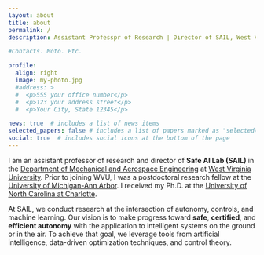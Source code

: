 ```yaml
---
layout: about
title: about
permalink: /
description: Assistant Professpr of Research | Director of SAIL, West Virginia University

#Contacts. Moto. Etc.

profile:
  align: right
  image: my-photo.jpg
  #address: >
  #  <p>555 your office number</p>
  #  <p>123 your address street</p>
  #  <p>Your City, State 12345</p>

news: true  # includes a list of news items
selected_papers: false # includes a list of papers marked as "selected={true}"
social: true  # includes social icons at the bottom of the page
---
```


I am an assistant professor of research and director of **Safe AI Lab (SAIL)**
in the [Department of Mechanical and Aerospace Engineering](https://mae.statler.wvu.edu/) at [West Virginia University](https://www.wvu.edu/). Prior to joining WVU, I was a postdoctoral research fellow at the [University of Michigan-Ann Arbor](https://umich.edu/). I received my Ph.D. at the [University of North Carolina at Charlotte](https://www.charlotte.edu/).

At SAIL, we conduct research at the intersection of autonomy, controls, and machine learning.
Our vision is to make progress toward **safe**, **certified**, and **efficient autonomy** with the application to intelligent systems on the ground or in the air. To achieve that goal, we leverage tools from artificial intelligence, data-driven optimization techniques, and control theory.



